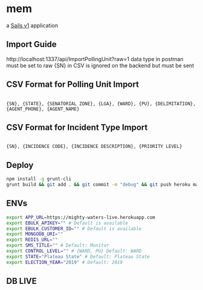 # mem

a [Sails v1](https://sailsjs.com) application


## Import Guide

http://localhost:1337/api/ImportPollingUnit?raw=1
data type in postman must be set to raw
{SN} in CSV is ignored on the backend but must be sent

## CSV Format for Polling Unit Import
```csv

{SN}, {STATE}, {SENATORIAL ZONE}, {LGA}, {WARD}, {PU}, {DELIMITATION}, {AGENT_PHONE}, {AGENT_NAME}

``` 

## CSV Format for Incident Type Import
```csv

{SN}, {INCIDENCE CODE}, {INCIDENCE DESCRIPTION}, {PRIORITY LEVEL}

``` 

## Deploy
```sh
npm install -g grunt-cli
grunt build && git add . && git commit -m "debug" && git push heroku master && heroku logs --tail
```

## ENVs
```sh
export APP_URL=https://mighty-waters-live.herokuapp.com
export EBULK_APIKEY="" # Default is available
export EBULK_CUSTOMER_ID="" # Default is available
export MONGODB_URI=""
export REDIS_URL=""
export SMS_TITLE="" # Default: Monitor
export CONTROL_LEVEL="" # {WARD, PU} Default: WARD 
export STATE="Plateau State" # Default: Plateau State
export ELECTION_YEAR="2019" # Default: 2019
```


## DB LIVE
```sh mongo localhost:27017/election_monitoring -u election_monitoring -p election_m0nitar

```